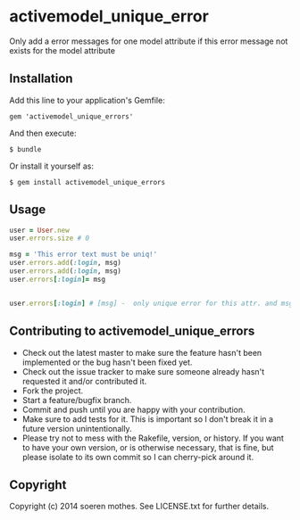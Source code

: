 # activemodel_unique_error

Only add a error messages for one model attribute if this error message not exists for the model attribute

## Installation

Add this line to your application's Gemfile:

    gem 'activemodel_unique_errors'

And then execute:

    $ bundle

Or install it yourself as:

    $ gem install activemodel_unique_errors

## Usage
```ruby
user = User.new
user.errors.size # 0

msg = 'This error text must be uniq!'
user.errors.add(:login, msg)
user.errors.add(:login, msg)
user.errors[:login]= msg


user.errors[:login] # [msg] -  only unique error for this attr. and msg 
```

## Contributing to activemodel_unique_errors
                 
- Check out the latest master to make sure the feature hasn't been implemented or the bug hasn't been fixed yet.
- Check out the issue tracker to make sure someone already hasn't requested it and/or contributed it.
- Fork the project.
- Start a feature/bugfix branch.
- Commit and push until you are happy with your contribution.
- Make sure to add tests for it. This is important so I don't break it in a future version unintentionally.
- Please try not to mess with the Rakefile, version, or history. If you want to have your own version, or is otherwise necessary, that is fine, but please isolate to its own commit so I can cherry-pick around it.

## Copyright

Copyright (c) 2014 soeren mothes. See LICENSE.txt for
further details.

